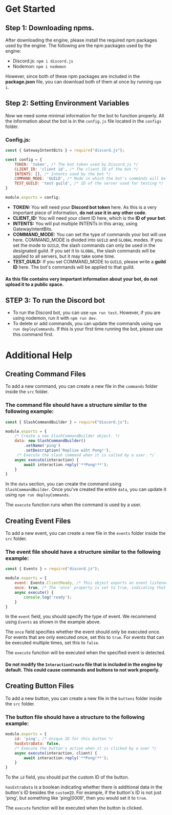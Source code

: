 # Get Started
## Step 1: Downloading npms.
After downloading the engine, please install the required npm packages used by the engine. The following are the npm packages used by the engine:
+ Discord.js: `npm i discord.js`
+ Nodemon: `npm i nodemon`

However, since both of these npm packages are included in the **package.json** file, you can download both of them at once by running `npm i`.

## Step 2: Setting Environment Variables
Now we need some minimal information for the bot to function properly. All the information about the bot is in the `config.js` file located in the `configs` folder.
### Config.js:
```js
const { GatewayIntentBits } = require("discord.js");

const config = {
    TOKEN: 'token', /* The bot token used by Discord.js */
    CLIENT_ID: 'client id', /* The client ID of the bot */
    INTENTS: [], /* Intents used by the bot */
    COMMAND_MODE: 'GUILD', /* Mode in which the bot's commands will be executed (GUILD or GLOBAL) */
    TEST_GUILD: 'test guild', /* ID of the server used for testing */
}

module.exports = config;
```
+ **TOKEN:** You will need your **Discord bot token** here. As this is a very important piece of information, **do not use it in any other code**.
+ **CLIENT_ID:** You will need your client ID here, which is the **ID of your bot**.
+ **INTENTS:** You will put multiple INTENTs in this array, using GatewayIntentBits.
+ **COMMAND_MODE:** You can set the type of commands your bot will use here. COMMAND_MODE is divided into `GUILD` and `GLOBAL` modes. If you set the mode to `GUILD`, the slash commands can only be used in the designated guild. If you set it to `GLOBAL`, the slash commands will be applied to all servers, but it may take some time.
+ **TEST_GUILD:** If you set COMMAND_MODE to `GUILD`, please write a **guild ID** here. The bot's commands will be applied to that guild.

#### As this file contains very important information about your bot, do not upload it to a public space.

## STEP 3: To run the Discord bot
+ To run the Discord bot, you can use `npm run test`. However, if you are using nodemon, run it with `npm run dev`.
+ To delete or add commands, you can update the commands using `npm run deployCommands`. If this is your first time running the bot, please use this command first.

# Additional Help

## Creating Command Files
To add a new command, you can create a new file in the `commands` folder inside the `src` folder.

### The command file should have a structure similar to the following example:
```js
const { SlashCommandBuilder } = require("discord.js");

module.exports = {
    /* Create a new SlashCommandBuilder object. */
    data: new SlashCommandBuilder()
        .setName('ping')
        .setDescription('Replise wiht Pong!'),
     /* Execute the slash command when it is called by a user. */
    async execute(interaction) {
        await interaction.reply('**Pong!**');
    }
}
```
In the `data` section, you can create the command using `SlashCommandBuilder`. Once you've created the entire `data`, you can update it using `npm run deployCommands`.

The `execute` function runs when the command is used by a user.

## Creating Event Files
To add a new event, you can create a new file in the `events` folder inside the `src` folder.

### The event file should have a structure similar to the following example:
```js
const { Events } = require("discord.js");

module.exports = {
    event: Events.ClientReady, /* This object exports an event listener for the Discord.js 'ClientReady' event. */
    once: true, /* The 'once' property is set to true, indicating that the event listener should only be executed once. */
    async execute() {
        console.log('ready');
    }
}
```
In the `event` field, you should specify the type of event. We recommend using `Events` as shown in the example above.

The `once` field specifies whether the event should only be executed once. For events that are only executed once, set this to `true`. For events that can be executed multiple times, set this to `false`.

The `execute` function will be executed when the specified event is detected.

#### Do not modify the `InteractionCreate` file that is included in the engine by default. This could cause commands and buttons to not work properly.

## Creating Button Files
To add a new button, you can create a new file in the `buttons` folder inside the `src` folder.

### The button file should have a structure to the following example:
```js
module.exports = {
    id: 'ping', /* Unique ID for this button */
    hasExtraData: false,
    /* Execute the button's action when it is clicked by a user */
    async execute(interaction, client) {
        await interaction.reply('**Pong!**');
    }
}
```
To the `id` field, you should put the custom ID of the button.

`hasExtraData` is a boolean indicating whether there is additional data in the button's ID besides the `customID`. For example, if the button's ID is not just 'ping', but something like 'ping|0009', then you would set it to `true`.

The `execute` function will be executed when the button is clicked.